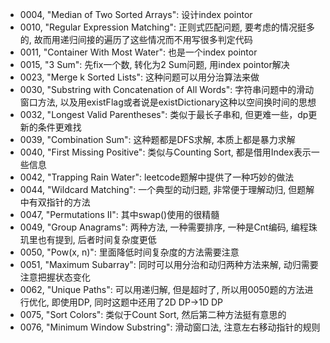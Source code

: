 * 0004, "Median of Two Sorted Arrays": 设计index pointor</br>
* 0010, "Regular Expression Matching": 正则式匹配问题, 要考虑的情况挺多的, 故而用递归间接的遍历了这些情况而不用写很多判定代码</br>
* 0011, "Container With Most Water": 也是一个index pointor</br>
* 0015, "3 Sum": 先fix一个数, 转化为2 Sum问题, 用index pointor解决</br>
* 0023, "Merge k Sorted Lists": 这种问题可以用分治算法来做</br>
* 0030, "Substring with Concatenation of All Words": 字符串问题中的滑动窗口方法, 以及用existFlag或者说是existDictionary这种以空间换时间的思想</br>
* 0032, "Longest Valid Parentheses": 类似于最长子串和, 但更难一些，dp更新的条件更难找</br>
* 0039, "Combination Sum": 这种题都是DFS求解, 本质上都是暴力求解</br>
* 0040, "First Missing Positive": 类似与Counting Sort, 都是借用Index表示一些信息</br>
* 0042, "Trapping Rain Water": leetcode题解中提供了一种巧妙的做法</br>
* 0044, "Wildcard Matching": 一个典型的动归题, 非常便于理解动归, 但题解中有双指针的方法</br>
* 0047, "Permutations II": 其中swap()使用的很精髓</br>
* 0049, "Group Anagrams": 两种方法, 一种需要排序, 一种是Cnt编码, 编程珠玑里也有提到, 后者时间复杂度更低</br>
* 0050, "Pow(x, n)": 里面降低时间复杂度的方法需要注意</br>
* 0051, "Maximum Subarray": 同时可以用分治和动归两种方法来解, 动归需要注意把握状态变化</br>
* 0062, "Unique Paths": 可以用递归解, 但是超时了, 所以用0050题的方法进行优化, 即使用DP, 同时这题中还用了2D DP->1D DP</br>
* 0075, "Sort Colors": 类似于Count Sort, 然后第二种方法挺有意思的</br>
* 0076, "Minimum Window Substring": 滑动窗口法, 注意左右移动指针的规则</br>
